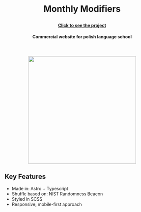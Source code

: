 <h1 align="center">
  <br>
  <p>Monthly Modifiers</p>
<h4 align="center"> <a href="https://monthlymodifiers.com/" target="_blank">Click to see the project</a></h4>
  <h4 align="center">Commercial website for polish language school</h4>
  <br>
  <h4 align="center">
   <img src="https://github.com/user-attachments/assets/63361751-e185-4357-92c9-de14288127c7" width="350" h="auto"/>
    </h4>
</h1>
 

## Key Features

* Made in: Astro + Typescript
* Shuffle based on: NIST Randomness Beacon
* Styled in SCSS
* Responsive, mobile-first approach
